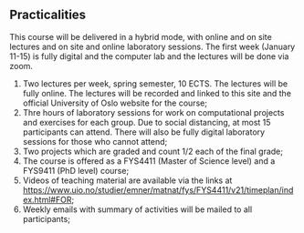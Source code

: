 ## Practicalities
This course will be delivered in a hybrid mode, with online and on site lectures and on site and online laboratory sessions. The first week (January 11-15) is fully digital and the computer lab and the lectures will be done via zoom. 

1. Two lectures per week, spring semester, 10 ECTS. The lectures will be fully online. The lectures will be recorded and linked to this site and the official University of Oslo website for the course;
2. Thre hours of laboratory sessions for work on computational projects and exercises for each group. Due to social distancing, at most 15 participants can attend. There will  also be fully digital laboratory sessions for those who cannot attend;
3. Two projects which are graded and count 1/2 each of the final grade;
4. The course is offered as a FYS4411 (Master of Science level) and a FYS9411 (PhD level) course;
5. Videos of teaching material are available via the links at https://www.uio.no/studier/emner/matnat/fys/FYS4411/v21/timeplan/index.html#FOR;
6. Weekly emails with summary of activities will be mailed to all participants;

